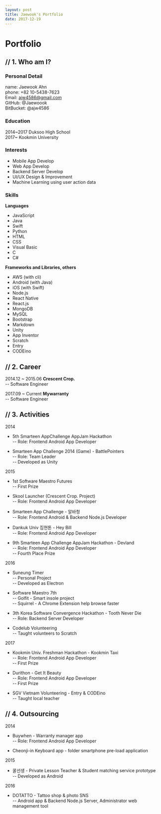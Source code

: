 ```yaml
---
layout: post
title: Jaewook's Portfolio
date: 2017-12-19
---
```


# Portfolio

## // 1. Who am I?

### Personal Detail
  
name: Jaewook Ahn  
phone: +82 10-5438-7623  
Email: ajw4586@gmail.com  
GitHub: @Jaewoook  
BitBucket: @ajw4586  

### Education

2014~2017 Duksoo High School  
2017~ Kookmin University  


### Interests

* Mobile App Develop
* Web App Develop
* Backend Server Develop
* UI/UX Design & Improvement
* Machine Learning using user action data

### Skills

**Languages**  

* JavaScript
* Java
* Swift
* Python
* HTML
* CSS
* Visual Basic
* C
* C#

**Frameworks and Libraries, others**  

* AWS (with cli)
* Android (with Java)
* iOS (with Swift)
* Node.js
* React Native
* React.js
* MongoDB
* MySQL
* Bootstrap
* Markdown
* Unity
* App Inventor
* Scratch
* Entry
* CODEino

## // 2. Career

2014.12 ~ 2015.06 **Crescent Crop.**  
 -- Software Engineer  

2017.09 ~ Current **Mywarranty**  
 -- Software Engineer  

## // 3. Activities

2014

* 5th Smarteen AppChallenge AppJam Hackathon  
 -- Role: Frontend Android App Developer  

* Smarteen App Challenge 2014 (Game) - BattlePointers  
 -- Role: Team Leader  
 -- Developed as Unity  

2015

* 1st Software Maestro Futures  
 -- First Prize  

* Skool Launcher (Crescent Crop. Project)  
 -- Role: Frontend Android App Developer  

 * Smarteen App Challenge - 알바청  
 -- Role: Frontend Android & Backend Node.js Developer  

* Dankuk Univ 집현톤 - Hey Bill  
 -- Role: Frontend Android App Developer  

 * 9th Smarteen App Challenge AppJam Hackathon - Devland  
 -- Role: Frontend Android App Developer  
 -- Fourth Place Prize

2016

* Suneung Timer  
 -- Personal Project  
 -- Developed as Electron  

* Software Maestro 7th  
 -- Golfit - Smart insole project  
 -- Squirrel - A Chrome Extension help browse faster  

 * 3th Korea Software Convergence Hackathon - Tooth Never Die  
 -- Role: Backend Server Developer  

* Codelub Volunteering  
 -- Taught volunteers to Scratch  

2017

* Kookmin Univ. Freshman Hackathon - Kookmin Taxi  
 -- Role: Frontend Android App Developer  
 -- First Prize

* Durithon - Get It Beauty  
 -- Role: Frontend Android App Developer  
 -- First Prize  

 * SGV Vietnam Volunteering - Entry & CODEino  
 -- Taught local teacher  

## // 4. Outsourcing

2014

* Buywhen - Warranty manager app  
 -- Role: Frontend Android App Developer

* Cheonji-in Keyboard app - folder smartphone pre-load application

2015

* 꿀선생 - Private Lesson Teacher & Student matching service prototype  
 -- Developed as Android

2016

* DOTATTO - Tattoo shop & photo SNS  
 -- Android app & Backend Node.js Server, Administrator web management tool
